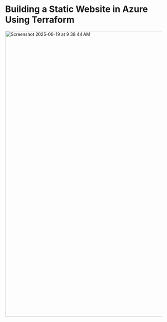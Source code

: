 
# Building a Static Website in Azure Using Terraform

<img width="1619" height="916" alt="Screenshot 2025-09-19 at 9 38 44 AM" src="https://github.com/user-attachments/assets/d35f6b6c-a8b8-4082-97d1-5b5d7f7b6b3c" />
